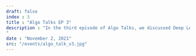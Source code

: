 ```yaml
---
draft: false
index : 3
title : "Algo Talks EP 3"
description : "In the third episode of Algo Talks, we discussed Deep Learning concepts, the implementation of tfidvectorizer, and the Long-Short-Term Memory (LSTM) Algorithm.
"
date : "November 2, 2021"
src: "/events/algo_talk_v3.jpg"
---
```

